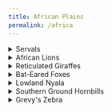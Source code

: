 ```yaml
---
title: African Plains
permalink: /africa
---
```



<details><summary>Servals</summary>
  <br>
Zoo Boise has two servals:
  <br>
- Scout
  <br>
- Mzuri
  <br>
  <br>
<img src="pics/servals.jpg" class="inline"/>
</details>
<details><summary>African Lions</summary>
  <br>
Zoo Boise has two lions:
  <br>
- Revan is the male, and of course has a mane. He frequently chuffs in the morning. He is named after the character Darth Revan from Star Wars books.
  <br>
- Ahsoka is the female, so she does not have a mane. She loved playing with her ball and trying to get Revan to play with her. She is named after the character Ahsoka Tano, from Star Wars TV shows.
  <br>
  <br>
  Revan's roaring and chuffing:
  <br>
  <audio controls>
  <source src="sounds/revan.ogg" type="audio/ogg">
  <source src="sounds/revan.mp3" type="audio/mpeg">
Your browser does not support the audio element.
</audio>
<img src="pics/lions.jpg" class="inline"/>
</details>
<details><summary>Reticulated Giraffes</summary>
  <br>
Zoo Boise has two giraffes:
  <br>
- Jabari is the older male. He has much darker patches.
  <br>
- Tafari is the younger male. His patches are lighter.
  <br>
  <br>
<img src="pics/giraffes.jpg" class="inline"/>
</details>
<details><summary>Bat-Eared Foxes</summary>
  <br>
Zoo Boise has two bat-eared foxes:
  <br>
- Fletcher
  <br>
- Raha
  <br>
  <br>
<img src="pics/bat_eared_foxes.jpg" class="inline"/>
</details>

<details><summary>Lowland Nyala</summary>
  <br>
Zoo Boise has two nyala:
  <br>
- Henry is the younger male. He recently reached adulthood, which means he is now gray with horns, like all male nyala.
  <br>
- Zara is the older female. She is brown with white stripes, as are all female or young nyala.
  <br>
  <br>
  The nyala share an exhibit with the southern ground hornbills
  <br>
  <br>
<img src="pics/nyala.jpg" class="inline"/>
</details>

<details><summary>Southern Ground Hornbills</summary>
  <br>
Zoo Boise has two southern ground hornbills in the African Plains exhibits:
  <br>
- Hank is the male. As a male, his throat patch is larger and almost entirely orange.
  <br>
- Google is the female. As a female, her throat patch is smaller and has a mix of orange and blue.
  <br>
  <br>
  The southern ground hornbills share an exhibit with the nyala.
  <br>
  <br>
<img src="pics/ap_hornbills.jpg" class="inline"/>
</details>

<details><summary>Grevy's Zebra</summary>
  <br>
Zoo Boise has two zebra:
  <br>
- Zeke is the male. He has a notch in one of his ears
  <br>
- Hope is the female. She does not have a notch in her ears
  <br>
  <br>
<img src="pics/zebras.jpg" class="inline"/>
</details>
